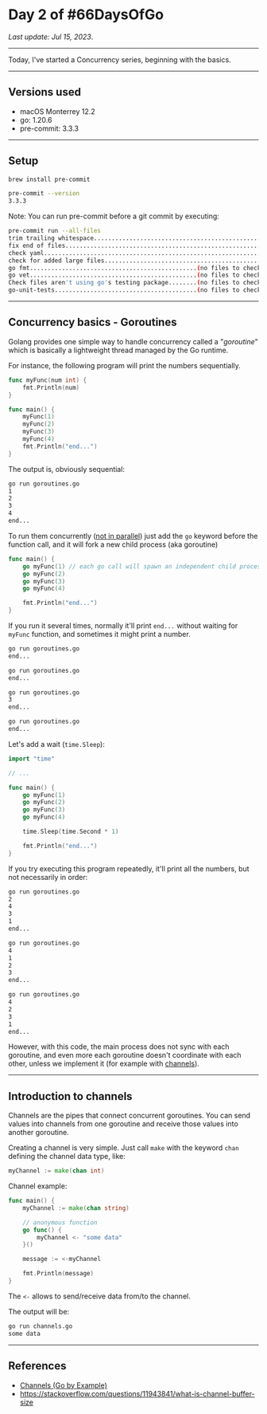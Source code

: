 # Day 2 of #66DaysOfGo

_Last update:  Jul 15, 2023_.

---

Today, I've started a Concurrency series, beginning with the basics.

---

## Versions used

- macOS Monterrey 12.2
- go: 1.20.6
- pre-commit: 3.3.3

---

## Setup

```bash
brew install pre-commit
```

```bash
pre-commit --version
3.3.3
```

Note:
You can run pre-commit before a git commit by executing:

```bash
pre-commit run --all-files
trim trailing whitespace.................................................Passed
fix end of files.........................................................Passed
check yaml...............................................................Passed
check for added large files..............................................Passed
go fmt...............................................(no files to check)Skipped
go vet...............................................(no files to check)Skipped
Check files aren't using go's testing package........(no files to check)Skipped
go-unit-tests........................................(no files to check)Skipped
```

---

## Concurrency basics - Goroutines

Golang provides one simple way to handle concurrency called a "_goroutine_" which is basically a lightweight thread managed by the Go runtime.

For instance, the following program will print the numbers sequentially.

```go
func myFunc(num int) {
	fmt.Println(num)
}

func main() {
	myFunc(1)
	myFunc(2)
	myFunc(3)
	myFunc(4)
	fmt.Println("end...")
}
```

The output is, obviously sequential:

```bash
go run goroutines.go
1
2
3
4
end...
```

To run them concurrently ([not in parallel](https://www.youtube.com/watch?v=f6kdp27TYZs)) just add the `go` keyword before the function call, and it will fork a new child process (aka goroutine)

```go
func main() {
	go myFunc(1) // each go call will spawn an independent child process
	go myFunc(2)
	go myFunc(3)
	go myFunc(4)

	fmt.Println("end...")
}
```

If you run it several times, normally it'll print `end...` without waiting for `myFunc` function, and sometimes it might print a number.

```bash
go run goroutines.go
end...
```

```bash
go run goroutines.go
end...
```

```bash
go run goroutines.go
3
end...
```

```bash
go run goroutines.go
end...
```

Let's add a wait (`time.Sleep`):

```go
import "time"

// ...

func main() {
	go myFunc(1)
	go myFunc(2)
	go myFunc(3)
	go myFunc(4)

	time.Sleep(time.Second * 1)

	fmt.Println("end...")
}
```

If you try executing this program repeatedly, it'll print all the numbers, but not necessarily in order:

```bash
go run goroutines.go
2
4
3
1
end...
```

```bash
go run goroutines.go
4
1
2
3
end...
```

```bash
go run goroutines.go
4
2
3
1
end...
```

However, with this code, the main process does not sync with each goroutine, and even more each goroutine doesn't coordinate with each other, unless we implement it (for example with [channels](https://go.dev/tour/concurrency/2)).

---

## Introduction to channels

Channels are the pipes that connect concurrent goroutines. You can send values into channels from one goroutine and receive those values into another goroutine.

Creating a channel is very simple. Just call `make` with the keyword `chan` defining the channel data type, like:

```go
myChannel := make(chan int)
```

Channel example:

```go
func main() {
	myChannel := make(chan string)

	// anonymous function
	go func() {
		myChannel <- "some data"
	}()

	message := <-myChannel

	fmt.Println(message)
}
```

The `<-` allows to send/receive data from/to the channel.

The output will be:

```bash
go run channels.go
some data
```

---

## References

- [Channels (Go by Example)](https://gobyexample.com/channels)
- https://stackoverflow.com/questions/11943841/what-is-channel-buffer-size


